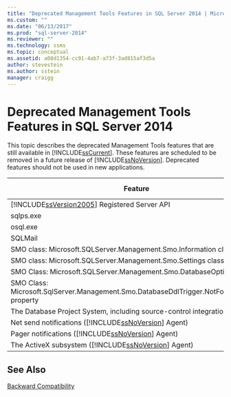 ```yaml
---
title: "Deprecated Management Tools Features in SQL Server 2014 | Microsoft Docs"
ms.custom: ""
ms.date: "06/13/2017"
ms.prod: "sql-server-2014"
ms.reviewer: ""
ms.technology: ssms
ms.topic: conceptual
ms.assetid: a08d1354-cc91-4ab7-a73f-3ad815af3d5a
author: stevestein
ms.author: sstein
manager: craigg
---
```

# Deprecated Management Tools Features in SQL Server 2014
  This topic describes the deprecated Management Tools features that are still available in [!INCLUDE[ssCurrent](../includes/sscurrent-md.md)]. These features are scheduled to be removed in a future release of [!INCLUDE[ssNoVersion](../includes/ssnoversion-md.md)]. Deprecated features should not be used in new applications.  
  
|Feature|Deprecation stage|  
|-------------|-----------------------|  
|[!INCLUDE[ssVersion2005](../includes/ssversion2005-md.md)] Registered Server API|Announcement|  
|sqlps.exe|Warning|  
|osql.exe|Warning|  
|SQLMail|Warning|  
|SMO class: Microsoft.SQLServer.Management.Smo.Information class|Announcement|  
|SMO class: Microsoft.SQLServer.Management.Smo.Settings class|Announcement|  
|SMO Class: Microsoft.SQLServer.Management.Smo.DatabaseOptions class|Announcement|  
|SMO Class: Microsoft.SqlServer.Management.Smo.DatabaseDdlTrigger.NotForReplication property|Announcement|  
|The Database Project System, including source-control integration, in SSMS|Announcement|  
|Net send notifications ([!INCLUDE[ssNoVersion](../includes/ssnoversion-md.md)] Agent)|Announcement|  
|Pager notifications ([!INCLUDE[ssNoVersion](../includes/ssnoversion-md.md)] Agent)|Announcement|  
|The ActiveX subsystem ([!INCLUDE[ssNoVersion](../includes/ssnoversion-md.md)] Agent)|Announcement|  
  
## See Also  
 [Backward Compatibility](../../2014/getting-started/backward-compatibility.md)  
  
  

